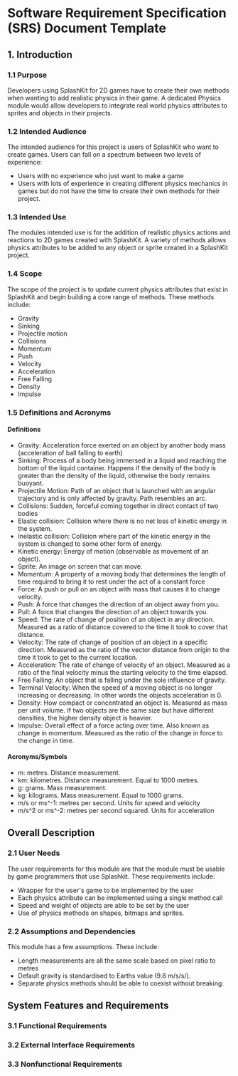 # Software Requirement Specification (SRS) Document Template

## 1. Introduction

### 1.1 Purpose

Developers using SplashKit for 2D games have to create their own methods when wanting to add
realistic physics in their game. A dedicated Physics module would allow developers to integrate real
world physics attributes to sprites and objects in their projects.

### 1.2 Intended Audience

The intended audience for this project is users of SplashKit who want to create games. Users can
fall on a spectrum between two levels of experience:

- Users with no experience who just want to make a game
- Users with lots of experience in creating different physics mechanics in games but do not have the
  time to create their own methods for their project.

### 1.3 Intended Use

The modules intended use is for the addition of realistic physics actions and reactions to 2D games
created with SplashKit. A variety of methods allows physics attributes to be added to any object or
sprite created in a SplashKit project.

### 1.4 Scope

The scope of the project is to update current physics attributes that exist in SplashKit and begin
building a core range of methods. These methods include:

- Gravity
- Sinking
- Projectile motion
- Collisions
- Momentum
- Push
- Velocity
- Acceleration
- Free Falling
- Density
- Impulse

### 1.5 Definitions and Acronyms

#### Definitions

- Gravity: Acceleration force exerted on an object by another body mass (acceleration of ball
  falling to earth)
- Sinking: Process of a body being immersed in a liquid and reaching the bottom of the liquid
  container. Happens if the density of the body is greater than the density of the liquid, otherwise
  the body remains buoyant.
- Projectile Motion: Path of an object that is launched with an angular trajectory and is only
  affected by gravity. Path resembles an arc.
- Collisions: Sudden, forceful coming together in direct contact of two bodies
- Elastic collision: Collision where there is no net loss of kinetic energy in the system.
- Inelastic collision: Collision where part of the kinetic energy in the system is changed to some
  other form of energy.
- Kinetic energy: Energy of motion (observable as movement of an object).
- Sprite: An image on screen that can move.
- Momentum: A property of a moving body that determines the length of time required to bring it to
  rest under the act of a constant force
- Force: A push or pull on an object with mass that causes it to change velocity.
- Push: A force that changes the direction of an object away from you.
- Pull: A force that changes the direction of an object towards you.
- Speed: The rate of change of position of an object in any direction. Measured as a ratio of
  distance covered to the time it took to cover that distance.
- Velocity: The rate of change of position of an object in a specific direction. Measured as the
  ratio of the vector distance from origin to the time it took to get to the current location.
- Acceleration: The rate of change of velocity of an object. Measured as a ratio of the final
  velocity minus the starting velocity to the time elapsed.
- Free Falling: An object that is falling under the sole influence of gravity.
- Terminal Velocity: When the speed of a moving object is no longer increasing or decreasing. In
  other words the objects acceleration is 0.
- Density: How compact or concentrated an object is. Measured as mass per unit volume. If two
  objects are the same size but have different densities, the higher density object is heavier.
- Impulse: Overall effect of a force acting over time. Also known as change in momentum. Measured as
  the ratio of the change in force to the change in time.

#### Acronyms/Symbols

- m: metres. Distance measurement.
- km: kilometres. Distance measurement. Equal to 1000 metres.
- g: grams. Mass measurement.
- kg: kilograms. Mass measurement. Equal to 1000 grams.
- m/s or ms^-1: metres per second. Units for speed and velocity
- m/s^2 or ms^-2: metres per second squared. Units for acceleration

## Overall Description

### 2.1 User Needs

The user requirements for this module are that the module must be usable by game programmers that
use Splashkit. These requirements include:

- Wrapper for the user's game to be implemented by the user
- Each physics attribute can be implemented using a single method call
- Speed and weight of objects are able to be set by the user
- Use of physics methods on shapes, bitmaps and sprites.

### 2.2 Assumptions and Dependencies

This module has a few assumptions. These include:

- Length measurements are all the same scale based on pixel ratio to metres
- Default gravity is standardised to Earths value (9.8 m/s/s/).
- Separate physics methods should be able to coexist without breaking.

## System Features and Requirements

### 3.1 Functional Requirements

### 3.2 External Interface Requirements

### 3.3 Nonfunctional Requirements
